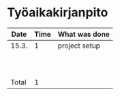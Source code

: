 # Työaikakirjanpito

| Date  | Time | What was done |
| ----- | ---- | ------------- |
| 15.3. | 1    | project setup |
|       |      |               |
|       |      |               |
|       |      |               |
|       |      |               |
|       |      |               |
|       |      |               |
|       |      |               |
|       |      |               |
|       |      |               |
|       |      |               |
| Total | 1    |               |

